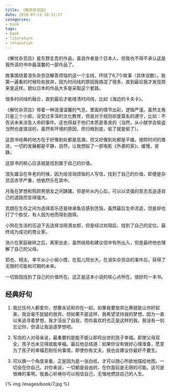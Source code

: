 ```yaml
---
title: 《解忧杂货店》
date: 2018-07-11 10:11:27
categories:
- book
tags:
- book
- literature
- relaxation
---
```

《解忧杂货店》是东野圭吾的作品，虽说作者是个日本人，但我也不得不承认这是我所读的书中最温馨的一部作品了。

<!-- more -->

故事围绕着浪矢杂货店解答烦恼的这一个主线，环绕了6,7个故事（具体没数）。我第一遍看的时候险些放弃，因为时间线的原因我搞混了很多，直到最后我才发现原来是这样。貌似日本的作品大多是采取这个套路。

很多时间线的融合，直到最后才能缕清时间线，比如《海边的卡夫卡》。

《解忧杂货店》带着一种浪漫温馨的气息，里面的情节出彩，逻辑严谨。虽然主角只是三个小偷，没受过多深的文化教育，但是对于规则却是莫名的遵守，比如：不告诉未来涉及人命的事件。这也得益于他们本质是善良的（当然，从小就学会偷盗当然也是错误的，虽然有环境的原因，但归根到底，偷了就是偷了）。

这部书经典的地方在于好像到处都是高潮，但又好像到处都是平缓。按照时间的推进，一切的发展都是平静，自然，让我想起了一部电影《外婆的家》。缓慢，安静。

这部书的核心应该就是找到属于自己的价值。

浪矢雄治在年老的时候，因为给咨询烦恼的人写信，找到了自己的价值，即便是杂货店赤字严重，他依然乐在其中。

月兔在梦想和照顾男朋友之间踌躇，但是听从内心后，可以以坚强的意志去追逐自己的道路而变得强大。

克朗在生存之间为选择音乐还是继承鱼店感到苦恼，虽然最后生命流逝，但是却也打了个胜仗，有人因为他而得到救赎。

小狗在生活的压迫下去选择当陪酒女郎，但是经过劝阻后，找到了自己的定位，最终成为成功的商业家。

浩介在家庭破碎之后，离家出走，虽然结局和建议信中有所出入，但是最终他也理解了自己的父母。

郭也、翔太、幸平从小小偷小摸，在孤儿院长大，在浪矢杂货店的事件后，获得了无限的可能和可期的未来。

一切皆因找到了自己的价值所在。这正是这本小说的核心点所在。很好的一本书。

## 经典好句

1. 我比任何人都爱你，想要永远和你在一起。如果我要放弃比赛就能让你好起来，我会毫不犹疑的放弃。但如果不是这样，我希望坚持我的梦想。因为一直以来追寻着梦想，我才活出了自我，而你喜欢的也正是这样的我。我没有一刻忘记你，但请让我追逐梦想吧。

2. 写信的人对母亲说，最重要的是能不能让即将出世的孩子幸福。即使父母双全，孩子也未见得就能幸福。最后他总结道：如果你没有做好心理准备，愿意为了孩子的幸福忍耐任何事情，即使你有丈夫，我也会建议你最好不要生。

3. 可以换一个角度来看，正是因为是一张白纸，才可以随心所欲地描绘地图。一切全在你自己。对你来说，一切都是自由的，在你面前是无限的可能。这可是很棒的事啊。我衷心祈祷你可以相信自己，无悔地燃烧自己的人生。

{% img /images/book/7.jpg %}